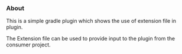 ### About

This is a simple gradle plugin which shows the use of extension file in plugin.

The Extension file can be used to provide input to the plugin from the consumer project.
